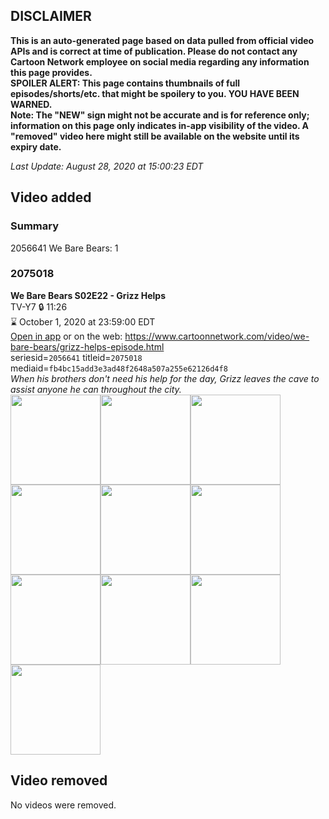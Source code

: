 ## DISCLAIMER
**This is an auto-generated page based on data pulled from official video APIs and is correct at time of publication. Please do not contact any Cartoon Network employee on social media regarding any information this page provides.**  
**SPOILER ALERT: This page contains thumbnails of full episodes/shorts/etc. that might be spoilery to you. YOU HAVE BEEN WARNED.**  
**Note: The "NEW" sign might not be accurate and is for reference only; information on this page only indicates in-app visibility of the video. A "removed" video here might still be available on the website until its expiry date.**  

_Last Update: August 28, 2020 at 15:00:23 EDT_
## Video added
### Summary
2056641 We Bare Bears: 1  
### 2075018
**We Bare Bears S02E22 - Grizz Helps**  
TV-Y7 🔒 11:26  
⌛ October 1, 2020 at 23:59:00 EDT  
[Open in app](https://tinyurl.com/vxj5lsm) or on the web: https://www.cartoonnetwork.com/video/we-bare-bears/grizz-helps-episode.html  
seriesid=`2056641` titleid=`2075018` mediaid=`fb4bc15add3e3ad48f2648a507a255e62126d4f8`  
_When his brothers don't need his help for the day, Grizz leaves the cave to assist anyone he can throughout the city._  
<a href="https://s3.amazonaws.com/cartoonorchestrator/2075018_001_1280x720.jpg"><img src="https://s3.amazonaws.com/cartoonorchestrator/2075018_001_640x360.jpg" height="144px" /></a><a href="https://s3.amazonaws.com/cartoonorchestrator/2075018_002_1280x720.jpg"><img src="https://s3.amazonaws.com/cartoonorchestrator/2075018_002_640x360.jpg" height="144px" /></a><a href="https://s3.amazonaws.com/cartoonorchestrator/2075018_003_1280x720.jpg"><img src="https://s3.amazonaws.com/cartoonorchestrator/2075018_003_640x360.jpg" height="144px" /></a><a href="https://s3.amazonaws.com/cartoonorchestrator/2075018_004_1280x720.jpg"><img src="https://s3.amazonaws.com/cartoonorchestrator/2075018_004_640x360.jpg" height="144px" /></a><a href="https://s3.amazonaws.com/cartoonorchestrator/2075018_005_1280x720.jpg"><img src="https://s3.amazonaws.com/cartoonorchestrator/2075018_005_640x360.jpg" height="144px" /></a><a href="https://s3.amazonaws.com/cartoonorchestrator/2075018_006_1280x720.jpg"><img src="https://s3.amazonaws.com/cartoonorchestrator/2075018_006_640x360.jpg" height="144px" /></a><a href="https://s3.amazonaws.com/cartoonorchestrator/2075018_007_1280x720.jpg"><img src="https://s3.amazonaws.com/cartoonorchestrator/2075018_007_640x360.jpg" height="144px" /></a><a href="https://s3.amazonaws.com/cartoonorchestrator/2075018_008_1280x720.jpg"><img src="https://s3.amazonaws.com/cartoonorchestrator/2075018_008_640x360.jpg" height="144px" /></a><a href="https://s3.amazonaws.com/cartoonorchestrator/2075018_009_1280x720.jpg"><img src="https://s3.amazonaws.com/cartoonorchestrator/2075018_009_640x360.jpg" height="144px" /></a><a href="https://s3.amazonaws.com/cartoonorchestrator/2075018_010_1280x720.jpg"><img src="https://s3.amazonaws.com/cartoonorchestrator/2075018_010_640x360.jpg" height="144px" /></a>
## Video removed
No videos were removed.  
